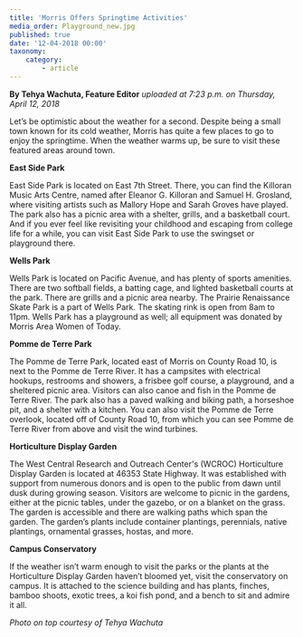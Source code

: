 ```yaml
---
title: 'Morris Offers Springtime Activities'
media_order: Playground_new.jpg
published: true
date: '12-04-2018 00:00'
taxonomy:
    category:
        - article
---
```


**By Tehya Wachuta, Feature Editor** _uploaded at 7:23 p.m. on Thursday, April 12, 2018_

Let’s be optimistic about the weather for a second. Despite being a small town known for its cold weather, Morris has quite a few places to go to enjoy the springtime. When the weather warms up, be sure to visit these featured areas around town.

**East Side Park**

East Side Park is located on East 7th Street. There, you can find the Killoran Music Arts Centre, named after Eleanor G. Killoran and Samuel H. Grosland, where visiting artists such as Mallory Hope and Sarah Groves have played. The park also has a picnic area with a shelter, grills, and a basketball court. And if you ever feel like revisiting your childhood and escaping from college life for a while, you can visit East Side Park to use the swingset or playground there.

**Wells Park**

Wells Park is located on Pacific Avenue, and has plenty of sports amenities. There are two softball fields, a batting cage, and lighted basketball courts at the park. There are grills and a picnic area nearby. The Prairie Renaissance Skate Park is a part of Wells Park. The skating rink is open from 8am to 11pm. Wells Park has a playground as well; all equipment was donated by Morris Area Women of Today.

**Pomme de Terre Park**

The Pomme de Terre Park, located east of Morris on County Road 10, is next to the Pomme de Terre River. It has a campsites with electrical hookups, restrooms and showers, a frisbee golf course, a playground, and a sheltered picnic area. Visitors can also canoe and fish in the Pomme de Terre River. The park also has a paved walking and biking path, a horseshoe pit, and a shelter with a kitchen. You can also visit the Pomme de Terre overlook, located off of County Road 10, from which you can see Pomme de Terre River from above and visit the wind turbines.

**Horticulture Display Garden**

The West Central Research and Outreach Center's (WCROC) Horticulture Display Garden is located at 46353 State Highway. It was established with support from numerous donors and is open to the public from dawn until dusk during growing season. Visitors are welcome to picnic in the gardens, either at the picnic tables, under the gazebo, or on a blanket on the grass. The garden is accessible and there are walking paths which span the garden. The garden’s plants include container plantings, perennials, native plantings, ornamental grasses, hostas, and more.

**Campus Conservatory**

If the weather isn’t warm enough to visit the parks or the plants at the Horticulture Display Garden haven’t bloomed yet, visit the conservatory on campus. It is attached to the science building and has plants, finches, bamboo shoots, exotic trees, a koi fish pond, and a bench to sit and admire it all.

_Photo on top courtesy of Tehya Wachuta_